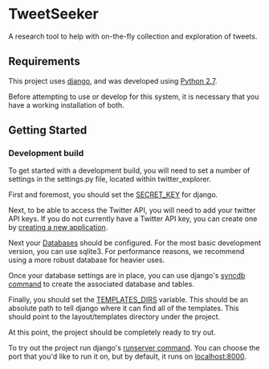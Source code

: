 TweetSeeker
===========

A research tool to help with on-the-fly collection and exploration of tweets.

Requirements
---------------

This project uses [django](https://www.djangoproject.com/), and was developed 
using [Python 2.7](http://www.python.org/download/). 

Before attempting to use or develop for this system, it is necessary that you 
have a working installation of both.


Getting Started
---------------

### Development build

To get started with a development build, you will need to set a number of settings 
in the settings.py file, located within twitter_explorer.

First and foremost, you should set the 
[SECRET_KEY](https://docs.djangoproject.com/en/dev/ref/settings/#secret-key) for django.

Next, to be able to access the Twitter API, you will need to add your twitter API keys. 
If you do not currently have a Twitter API key, you can create one by 
[creating a new application](https://dev.twitter.com/apps/new).

Next your [Databases](https://docs.djangoproject.com/en/dev/ref/settings/#databases) should be configured. For the most basic development version, 
you can use sqlite3. For performance reasons, we recommend using a more robust 
database for heavier uses.

Once your database settings are in place, you can use 
django's [syncdb command](https://docs.djangoproject.com/en/dev/ref/django-admin/#syncdb) to create the associated database and tables.

Finally, you should set the [TEMPLATES_DIRS](https://docs.djangoproject.com/en/dev/ref/settings/#template-dirs) variable.  This should be an absolute path
to tell django where it can find all of the templates. This should point to
the layout/templates directory under the project.

At this point, the project should be completely ready to try out.  

To try out the project run django's [runserver command](https://docs.djangoproject.com/en/dev/ref/django-admin/#runserver-port-or-address-port). 
You can choose the port that you'd like to run it on, but by default, it runs on [localhost:8000](http://localhost:8000).
